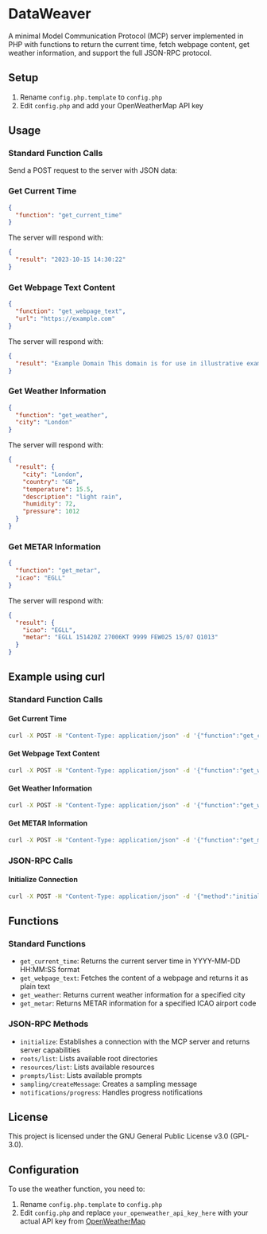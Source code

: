 # DataWeaver

A minimal Model Communication Protocol (MCP) server implemented in PHP with functions to return the current time, fetch webpage content, get weather information, and support the full JSON-RPC protocol.

## Setup

1. Rename `config.php.template` to `config.php`
2. Edit `config.php` and add your OpenWeatherMap API key

## Usage

### Standard Function Calls

Send a POST request to the server with JSON data:

### Get Current Time
```json
{
  "function": "get_current_time"
}
```

The server will respond with:

```json
{
  "result": "2023-10-15 14:30:22"
}
```

### Get Webpage Text Content
```json
{
  "function": "get_webpage_text",
  "url": "https://example.com"
}
```

The server will respond with:

```json
{
  "result": "Example Domain This domain is for use in illustrative examples in documents..."
}
```

### Get Weather Information
```json
{
  "function": "get_weather",
  "city": "London"
}
```

The server will respond with:

```json
{
  "result": {
    "city": "London",
    "country": "GB",
    "temperature": 15.5,
    "description": "light rain",
    "humidity": 72,
    "pressure": 1012
  }
}
```

### Get METAR Information
```json
{
  "function": "get_metar",
  "icao": "EGLL"
}
```

The server will respond with:

```json
{
  "result": {
    "icao": "EGLL",
    "metar": "EGLL 151420Z 27006KT 9999 FEW025 15/07 Q1013"
  }
}
```

## Example using curl

### Standard Function Calls

#### Get Current Time
```bash
curl -X POST -H "Content-Type: application/json" -d '{"function":"get_current_time"}' http://localhost/
```

#### Get Webpage Text Content
```bash
curl -X POST -H "Content-Type: application/json" -d '{"function":"get_webpage_text","url":"https://example.com"}' http://localhost/
```

#### Get Weather Information
```bash
curl -X POST -H "Content-Type: application/json" -d '{"function":"get_weather","city":"London"}' http://localhost/
```

#### Get METAR Information
```bash
curl -X POST -H "Content-Type: application/json" -d '{"function":"get_metar","icao":"EGLL"}' http://localhost/
```

### JSON-RPC Calls

#### Initialize Connection
```bash
curl -X POST -H "Content-Type: application/json" -d '{"method":"initialize","params":{"protocolVersion":"2024-11-05","capabilities":{},"clientInfo":{"name":"chatbox-mcp-client","version":"1.0.0"}},"jsonrpc":"2.0","id":0}' http://localhost/
```

## Functions

### Standard Functions

- `get_current_time`: Returns the current server time in YYYY-MM-DD HH:MM:SS format
- `get_webpage_text`: Fetches the content of a webpage and returns it as plain text
- `get_weather`: Returns current weather information for a specified city
- `get_metar`: Returns METAR information for a specified ICAO airport code

### JSON-RPC Methods

- `initialize`: Establishes a connection with the MCP server and returns server capabilities
- `roots/list`: Lists available root directories
- `resources/list`: Lists available resources
- `prompts/list`: Lists available prompts
- `sampling/createMessage`: Creates a sampling message
- `notifications/progress`: Handles progress notifications

## License

This project is licensed under the GNU General Public License v3.0 (GPL-3.0).

## Configuration

To use the weather function, you need to:

1. Rename `config.php.template` to `config.php`
2. Edit `config.php` and replace `your_openweather_api_key_here` with your actual API key from [OpenWeatherMap](https://openweathermap.org/api)
